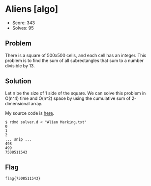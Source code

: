 # Aliens [algo]

- Score: 343
- Solves: 95

## Problem

There is a square of 500x500 cells, and each cell has an integer.  This problem is to find the sum of all subrectangles that sum to a number divisible by ​13.

## Solution

Let n be the size of 1 side of the square. We can solve this problem in O(n^4) time and O(n^2) space by using the cumulative sum of 2-dimensional array.

My source code is [here](solver.d).

```fish
$ rdmd solver.d < "Alien Marking.txt"
0
1
2
... snip ...
498
499
7508511543
```

## Flag

`flag{7508511543}`
